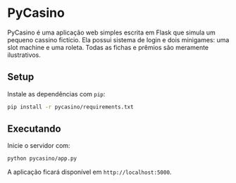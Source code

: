 # PyCasino

PyCasino é uma aplicação web simples escrita em Flask que simula um pequeno cassino fictício.
Ela possui sistema de login e dois minigames: uma slot machine e uma roleta.
Todas as fichas e prêmios são meramente ilustrativos.

## Setup

Instale as dependências com `pip`:

```bash
pip install -r pycasino/requirements.txt
```

## Executando

Inicie o servidor com:

```bash
python pycasino/app.py
```

A aplicação ficará disponível em `http://localhost:5000`.
